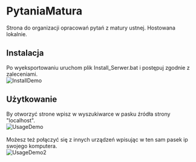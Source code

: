 # PytaniaMatura
Strona do organizacji opracowań pytań z matury ustnej. Hostowana lokalnie.

## Instalacja
Po wyeksportowaniu uruchom plik Install_Serwer.bat i postępuj zgodnie z zaleceniami.
<br>
![InstallDemo](../Images/InstalledFolder.png?raw=true)
## Użytkowanie
By otworzyć strone wpisz w wyszukiwarce w pasku źródła strony "localhost".
<br>
![UsageDemo](../Images/LocalHost.png?raw=true)
<br><br>
Możesz też połączyć się z innych urządzeń wpisując w ten sam pasek ip swojego komputera.
<br>
![UsageDemo2](../Images/IPKomputera.png?raw=true)
